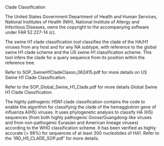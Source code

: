 Clade Classification 

The United States Government Department of Health and Human Services, National Institutes of Health (NIH), National Institute of Allergy and Infectious Diseases, owns the copyright to the accompanying software under FAR 52.227-14 (c). 

The swine H1 clade classification tool classifies the clade of the HA/H1 viruses from any host and for any NA subtype, with reference to the global swine H1 clade scheme and the US swine H1 classification scheme. This tool infers the clade for a query sequence from its position within the reference tree. 

  Refer to SOP_SwineH1CladeClassn_062415.pdf for more details on US Swine H1 Clade Classification.

  Refer to the SOP_Global_Swine_H1_Clade.pdf for more details Global Swine H1 Clade Classification.

The highly pathogenic H5N1 clade classification contains the code to enable the algorithm for classifying the clade of the hemagglutinin gene of influenza A(H5) viruses. It uses phylogenetic analysis to classify HA (H5) sequences (from both highly pathogenic Goose/Guangdong-like viruses and from non-pathogenic Eurasian and American lineage viruses) according to the WHO classification scheme. It has been verified as highly accurate (> 98%) for sequences of at least 300 nucleotides of HA1. Refer to the 'IRD_H5_CLADE_SOP.pdf' for more details.


